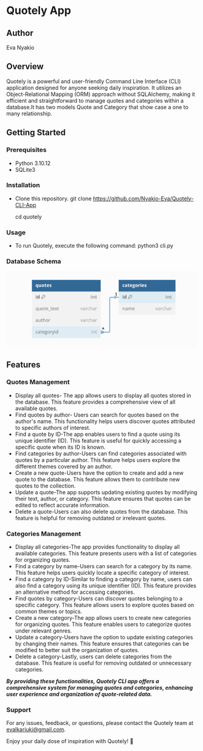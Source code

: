 # Quotely App

## Author
Eva Nyakio

## Overview

Quotely is a powerful and user-friendly Command Line Interface (CLI) application designed for anyone seeking daily inspiration. It utilizes an Object-Relational Mapping (ORM) approach without SQLAlchemy, making it efficient and straightforward to manage quotes and categories within a database.It has two models Quote and Category that show case a one to many relationship.

## Getting Started

### Prerequisites
- Python 3.10.12
- SQLite3

### Installation
- Clone this repository.
     git clone https://github.com/Nyakio-Eva/Quotely-CLI-App
     
     cd quotely

### Usage
- To run Quotely, execute the following command:
    python3 cli.py
    
### Database Schema

![Database Schema](QuotelySchema.png)



## Features

### Quotes Management

* Display all quotes- The app allows users to display all quotes stored in the database. This feature provides a comprehensive view of all available quotes.  
* Find quotes by author- Users can search for quotes based on the author's name. This functionality helps users discover quotes attributed to specific authors of interest.
* Find a quote by ID-The app enables users to find a quote using its unique identifier (ID). This feature is useful for quickly accessing a specific quote when its ID is known.
* Find categories by author-Users can find categories associated with quotes by a particular author. This feature helps users explore the different themes covered by an author.
* Create a new quote-Users have the option to create and add a new quote to the database. This feature allows them to contribute new quotes to the collection.
* Update a quote-The app supports updating existing quotes by modifying their text, author, or category. This feature ensures that quotes can be edited to reflect accurate information.
* Delete a quote-Users can also delete quotes from the database. This feature is helpful for removing outdated or irrelevant quotes.

### Categories Management

* Display all categories-The app provides functionality to display all available categories. This feature presents users with a list of categories for organizing quotes.
* Find a category by name-Users can search for a category by its name. This feature helps users quickly locate a specific category of interest.
* Find a category by ID-Similar to finding a category by name, users can also find a category using its unique identifier (ID). This feature provides an alternative method for accessing categories.
* Find quotes by category-Users can discover quotes belonging to a specific category. This feature allows users to explore quotes based on common themes or topics.
* Create a new category-The app allows users to create new categories for organizing quotes. This feature enables users to categorize quotes under relevant genres.
* Update a category-Users have the option to update existing categories by changing their names. This feature ensures that categories can be modified to better suit the organization of quotes.
* Delete a category-Lastly, users can delete categories from the database. This feature is useful for removing outdated or unnecessary categories.

***By providing these functionalities,  Quotely CLI app offers a comprehensive system for managing quotes and categories, enhancing user experience and organization of quote-related data.***

### Support

For any issues, feedback, or questions, please contact the Quotely team at evalkariuki@gmail.com.

Enjoy your daily dose of inspiration with Quotely! 🌟





